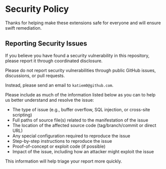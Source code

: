 # Security Policy

Thanks for helping make these extensions safe for everyone and will ensure swift remediation.

## Reporting Security Issues

If you believe you have found a security vulnerability in this repository, please report it through coordinated disclosure.

Please do not report security vulnerabilities through public GitHub issues, discussions, or pull requests.

Instead, please send an email to `katiem0@github.com`.

Please include as much of the information listed below as you can to help us better understand and resolve the issue:

- The type of issue (e.g., buffer overflow, SQL injection, or cross-site scripting)
- Full paths of source file(s) related to the manifestation of the issue
- The location of the affected source code (tag/branch/commit or direct URL)
- Any special configuration required to reproduce the issue
- Step-by-step instructions to reproduce the issue
- Proof-of-concept or exploit code (if possible)
- Impact of the issue, including how an attacker might exploit the issue

This information will help triage your report more quickly.
